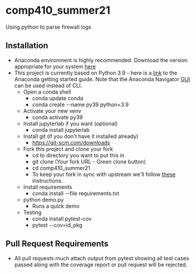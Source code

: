 # comp410_summer21
Using python to parse firewall logs
## Installation
* Anaconda environment is highly recommended.  Download the version appropriate for your system [here](https://www.anaconda.com/products/individual)
* This project is currently based on Python 3.9 - here is a [link](https://conda.io/projects/conda/en/latest/user-guide/getting-started.html) to the Anaconda getting started guide. Note that the Anaconda Navigator [GUI](https://docs.anaconda.com/anaconda/navigator/getting-started) can be used instead of CLI.
  * Open a conda shell
    * conda update conda 
    * conda create --name py39 python=3.9
  * Activate your new venv
    * conda activate py39
  * Install jupyterlab if you want (optional)
    * conda install jupyterlab
  * Install git (if you don't have it installed already)
    * https://git-scm.com/downloads
  * Fork this project and clone your fork 
    * cd to directory you want to put this in 
    * git clone (Your fork URL - Green clone button)
    * cd comp410_summer21
    * To keep your fork in sync with upstream we'll follow [these](https://docs.github.com/en/github/collaborating-with-issues-and-pull-requests/working-with-forks) instructions.
  * Install requirements
    * conda install --file requirements.txt
  * python demo.py 
    * Runs a quick demo
  * Testing
    * conda install pytest-cov
    * pytest --cov=id_pkg
## Pull Request Requirements
* All pull requests much attach output from pytest showing all test cases passed along with the coverage report or pull request will be rejected.

